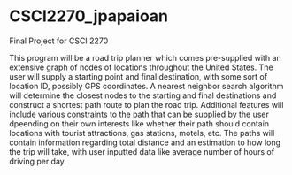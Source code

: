 # CSCI2270_jpapaioan
Final Project for CSCI 2270

This program will be a road trip planner which comes pre-supplied with an extensive graph of nodes of locations throughout the United States. The user will supply a starting point and final destination, with some sort of location ID, possibly GPS coordinates. A nearest neighbor search algorithm will determine the closest nodes to the starting and final destinations and construct a shortest path route to plan the road trip. Additional features will include various constraints to the path that can be supplied by the user dpeending on their own interests like whether their path should contain locations with tourist attractions, gas stations, motels, etc. The paths will contain information regarding total distance and an estimation to how long the trip will take, with user inputted data like average number of hours of driving per day.